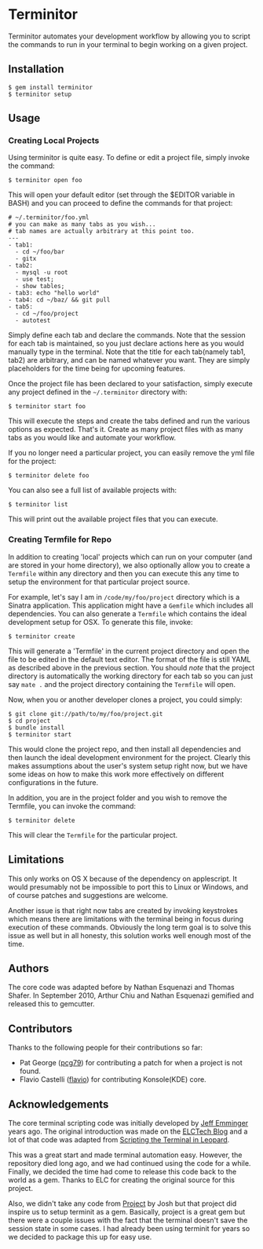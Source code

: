 Terminitor
===========

Terminitor automates your development workflow by allowing you to script the commands to run in your terminal to begin working on a given project.

Installation
------------

    $ gem install terminitor
    $ terminitor setup

Usage
-------

### Creating Local Projects ###

Using terminitor is quite easy. To define or edit a project file, simply invoke the command:

    $ terminitor open foo

This will open your default editor (set through the $EDITOR variable in BASH) and you can proceed to define the commands for that project:

    # ~/.terminitor/foo.yml
    # you can make as many tabs as you wish...
    # tab names are actually arbitrary at this point too.
    ---
    - tab1:
      - cd ~/foo/bar
      - gitx
    - tab2:
      - mysql -u root
      - use test;
      - show tables;
    - tab3: echo "hello world"
    - tab4: cd ~/baz/ && git pull
    - tab5:
      - cd ~/foo/project
      - autotest

Simply define each tab and declare the commands. Note that the session for each tab is maintained, so you just declare actions here as
you would manually type in the terminal. Note that the title for each tab(namely tab1, tab2) are arbitrary, and can be named whatever you want.
They are simply placeholders for the time being for upcoming features.

Once the project file has been declared to your satisfaction, simply execute any project defined in the `~/.terminitor` directory with:

    $ terminitor start foo

This will execute the steps and create the tabs defined and run the various options as expected. That's it. Create as many project files with as many tabs
as you would like and automate your workflow.

If you no longer need a particular project, you can easily remove the yml file for the project:

    $ terminitor delete foo

You can also see a full list of available projects with:

    $ terminitor list

This will print out the available project files that you can execute.

### Creating Termfile for Repo ###

In addition to creating 'local' projects which can run on your computer (and are stored in your home directory), we also
optionally allow you to create a `Termfile` within any directory and then you can execute this any time to setup the
environment for that particular project source.

For example, let's say I am in `/code/my/foo/project` directory which is
a Sinatra application. This application might have a `Gemfile` which includes all dependencies. You can also generate a `Termfile`
which contains the ideal development setup for OSX. To generate this file, invoke:

    $ terminitor create

This will generate a 'Termfile' in the current project directory and open the file to be edited in the default text editor. The format
of the file is still YAML as described above in the previous section. You should *note* that the project directory is automatically
the working directory for each tab so you can just say `mate .` and the project directory containing the `Termfile` will open.

Now, when you or another developer clones a project, you could simply:

    $ git clone git://path/to/my/foo/project.git
    $ cd project
    $ bundle install
    $ terminitor start

This would clone the project repo, and then install all dependencies and then launch the ideal development environment for the project. Clearly
this makes assumptions about the user's system setup right now, but we have some ideas on how to make this work more effectively on
different configurations in the future.

In addition, you are in the project folder and you wish to remove the Termfile, you can invoke the command:

    $ terminitor delete

This will clear the `Termfile` for the particular project.

Limitations
-----------

This only works on OS X because of the dependency on applescript. It would presumably not be impossible to port this to Linux or Windows, and
of course patches and suggestions are welcome.

Another issue is that right now tabs are created by invoking keystrokes which means there are limitations with the terminal being in
focus during execution of these commands. Obviously the long term goal is to solve this issue as well but in all honesty,
this solution works well enough most of the time.

Authors
-------

The core code was adapted before by Nathan Esquenazi and Thomas Shafer.
In September 2010, Arthur Chiu and Nathan Esquenazi gemified and released this to gemcutter.

Contributors
-------------

Thanks to the following people for their contributions so far:

 * Pat George ([pcg79](http://github.com/pcg79)) for contributing a patch for when a project is not found.
 * Flavio Castelli ([flavio](http://github.com/flavio)) for contributing Konsole(KDE) core.

Acknowledgements
-----------------



The core terminal scripting code was initially developed by [Jeff Emminger](http://workingwithrails.com/person/2412-jeff-emminger) years ago. The original introduction was made on the [ELCTech Blog](http://blog.elctech.com/2008/01/16/script-terminal-with-terminit/) and a lot of that code was adapted from [Scripting the Terminal in Leopard](http://onrails.org/articles/2007/11/28/scripting-the-leopard-terminal).

This was a great start and made terminal automation easy. However, the repository died long ago, and we had continued using the code for a while.
Finally, we decided the time had come to release this code back to the world as a gem. Thanks to ELC for creating the original source for this project.

Also, we didn't take any code from [Project](http://github.com/joshnesbitt/project) by Josh but that project did inspire us to setup terminit
as a gem. Basically, project is a great gem but there were a couple issues with the fact that the terminal doesn't save the session state in some cases.
I had already been using terminit for years so we decided to package this up for easy use.